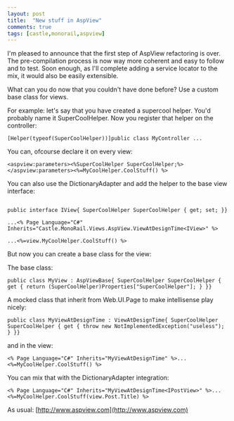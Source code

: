 ```yaml
---
layout: post
title:  "New stuff in AspView"
comments: true
tags: [castle,monorail,aspview]
---
```



I'm pleased to announce that the first step of AspView refactoring is over. The pre-compilation process is now way more coherent and easy to follow and to test. Soon enough, as I'll complete adding a service locator to the mix, it would also be easily extensible.



What can you do now that you couldn't have done before? Use a custom base class for views.

For example: let's say that you have created a supercool helper. You'd probably name it SuperCoolHelper. Now you register that helper on the controller:

```
[Helper(typeof(SuperCoolHelper))]public class MyController ...

```



You can, ofcourse declare it on every view:

```
<aspview:parameters><%SuperCoolHelper SuperCoolHelper;%></aspview:parameters><%=MyCoolHelper.CoolStuff() %>
```

You can also use the DictionaryAdapter and add the helper to the base view interface:

```

public interface IView{ SuperCoolHelper SuperCoolHelper { get; set; }}

...<% Page Language="C#" Inherits="Castle.MonoRail.Views.AspView.ViewAtDesignTime<IView>" %>

...<%=view.MyCoolHelper.CoolStuff() %>

```

But now you can create a base class for the view:

The base class:

```
public class MyView : AspViewBase{ SuperCoolHelper SuperCoolHelper { get { return (SuperCoolHelper)Properties["SuperCoolHelper"]; } }}
```

A mocked class that inherit from Web.UI.Page to make intellisense play nicely:

```
public class MyViewAtDesignTime : ViewAtDesignTime{ SuperCoolHelper SuperCoolHelper { get { throw new NotImplementedException("useless"); } }}
```

and in the view:

```
<% Page Language="C#" Inherits="MyViewAtDesignTime" %>...<%=MyCoolHelper.CoolStuff() %>
```

You can mix that with the DictionaryAdapter integration:

```
<% Page Language="C#" Inherits="MyViewAtDesignTime<IPostView>" %>...
<%=MyCoolHelper.CoolStuff(view.Post.Title) %>

```

As usual: [http://www.aspview.com](http://www.aspview.com)

